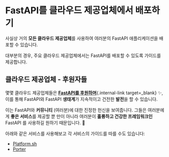 # FastAPI를 클라우드 제공업체에서 배포하기

사실상 거의 **모든 클라우드 제공업체**를 사용하여 여러분의 FastAPI 애플리케이션을 배포할 수 있습니다.

대부분의 경우, 주요 클라우드 제공업체에서는 FastAPI를 배포할 수 있도록 가이드를 제공합니다.

## 클라우드 제공업체 - 후원자들

몇몇 클라우드 제공업체들은 [**FastAPI를 후원하며**](../help-fastapi.md#sponsor-the-author){.internal-link target=_blank} ✨, 이를 통해 FastAPI와 FastAPI **생태계**가 지속적이고 건전한 **발전**을 할 수 있습니다.

이는 FastAPI와 **커뮤니티** (여러분)에 대한 진정한 헌신을 보여줍니다. 그들은 여러분에게 **좋은 서비스**를 제공할 뿐 만이 아니라 여러분이 **훌륭하고 건강한 프레임워크인** FastAPI 를 사용하길 원하기 때문입니다. 🙇

아래와 같은 서비스를 사용해보고 각 서비스의 가이드를 따를 수도 있습니다:

* <a href="https://docs.platform.sh/languages/python.html?utm_source=fastapi-signup&utm_medium=banner&utm_campaign=FastAPI-signup-June-2023" class="external-link" target="_blank">Platform.sh</a>
* <a href="https://docs.porter.run/language-specific-guides/fastapi" class="external-link" target="_blank">Porter</a>
